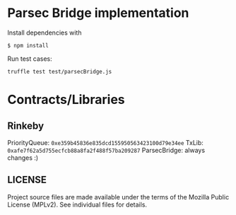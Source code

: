 # Parsec Bridge implementation

Install dependencies with

```
$ npm install
```

Run test cases:

```
truffle test test/parsecBridge.js 
```

# Contracts/Libraries

## Rinkeby

PriorityQueue: `0xe359b45836e835dcd155950563423100d79e34ee`
TxLib: `0xafe7f62a5d755ecfcb88a8fa2f488f57ba209287`
ParsecBridge: always changes :)


## LICENSE

Project source files are made available under the terms of the Mozilla Public License (MPLv2). See individual files for details.